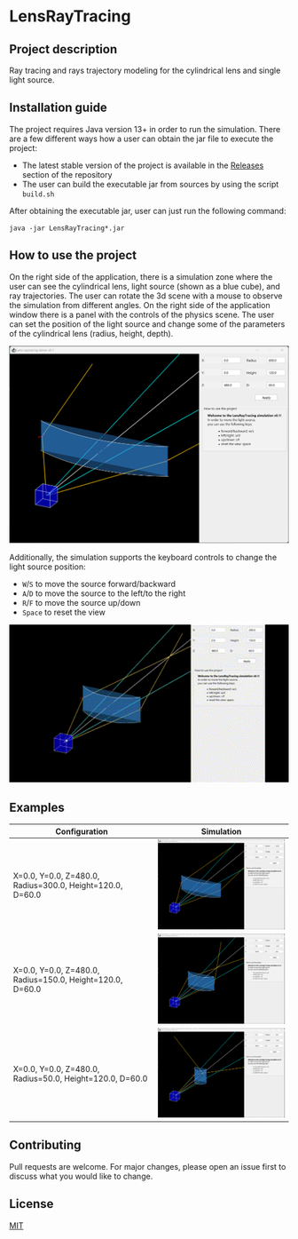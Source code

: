 # LensRayTracing

## Project description

Ray tracing and rays trajectory modeling for the cylindrical lens and single light source.

## Installation guide
The project requires Java version 13+ in order to run the simulation. 
There are a few different ways how a user can obtain the jar file to execute the project:
- The latest stable version of the project is available in the [Releases](https://github.com/mikhirurg/LensRayTracing/releases) section of the repository
- The user can build the executable jar from sources by using the script ```build.sh```

After obtaining the executable jar, user can just run the following command:

```
java -jar LensRayTracing*.jar
```

## How to use the project

On the right side of the application, there is a simulation zone where the user can see the cylindrical lens, light source (shown as a blue cube), and ray trajectories. The user can rotate the 3d scene with a mouse to observe the simulation from different angles. On the right side of the application window there is a panel with the controls of the physics scene. The user can set the position of the light source and change some of the parameters of the cylindrical lens (radius, height, depth).

<img src="/img/interface.png" alt="Interface" width=800>

Additionally, the simulation supports the keyboard controls to change the light source position:
- `W`/`S` to move the source forward/backward
- `A`/`D` to move the source to the left/to the right
- `R`/`F` to move the source up/down
- `Space` to reset the view

<img src="/img/demo.gif" alt="Interface" width=600>

## Examples

| Configuration | Simulation |
|---------------|------------|
| X=0.0, Y=0.0, Z=480.0, Radius=300.0, Height=120.0, D=60.0      | <img src="/img/demo_01.png" alt="Demo 1" width=400> |
| X=0.0, Y=0.0, Z=480.0, Radius=150.0, Height=120.0, D=60.0      | <img src="/img/demo_02.png" alt="Demo 1" width=400> |
| X=0.0, Y=0.0, Z=480.0, Radius=50.0, Height=120.0, D=60.0      | <img src="/img/demo_03.png" alt="Demo 1" width=400> |

## Contributing

Pull requests are welcome. For major changes, please open an issue first
to discuss what you would like to change.

## License

[MIT](/LICENSE.txt)
